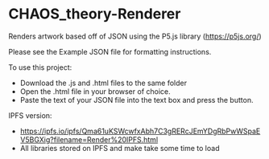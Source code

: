 # CHAOS_theory-Renderer
Renders artwork based off of JSON using the P5.js library (https://p5js.org/)

Please see the Example JSON file for formatting instructions.

To use this project:
  * Download the .js and .html files to the same folder
  * Open the .html file in your browser of choice.
  * Paste the text of your JSON file into the text box and press the button.

IPFS version: 
  * https://ipfs.io/ipfs/Qma61uKSWcwfxAbh7C3gRERcJEmYDgRbPwWSpaEV5BGXig?filename=Render%20IPFS.html
  * All libraries stored on IPFS and make take some time to load
